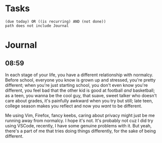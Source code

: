 # Tasks
```tasks
(due today) OR ((is recurring) AND (not done))
path does not include Journal
```
# Journal
## 08:59
In each stage of your life, you have a different relationship with normalcy. Before school, everyone you know is grown up and stressed, you're pretty different; when you're just starting school, you don't even know you're different, you feel bad that the other kid is good at football _and_ basketball; as a teen, you wanna be the cool guy, that suave, sweet talker who doesn't care about grades, it's painfully awkward when you try but still; late teen, college season makes you reflect and now you _want_ to be different.

Me using Vim, Firefox, fancy keebs, caring about privacy might just be me running away from normalcy. I hope it's not. It's probably not cuz I did try using VSCode, recently, I have some genuine problems with it. But yeah, there's a part of me that tries doing things differently, for the sake of being different.
